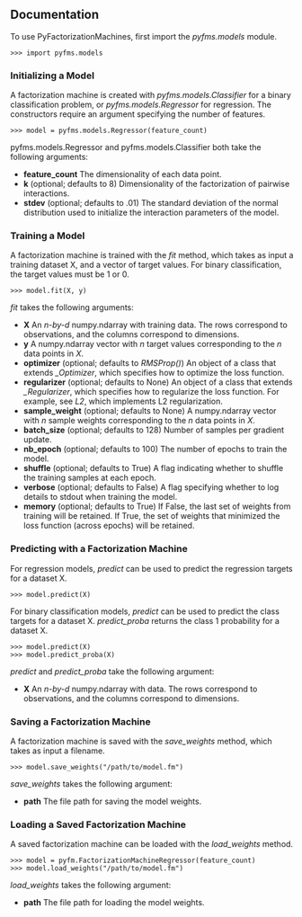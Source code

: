 ﻿Documentation
-------------

To use PyFactorizationMachines, first import the *pyfms.models* module.

    >>> import pyfms.models
    
### Initializing a Model

A factorization machine is created with *pyfms.models.Classifier* for a binary classification problem, or
*pyfms.models.Regressor* for regression. The constructors require an argument specifying the number of features.

    >>> model = pyfms.models.Regressor(feature_count)

pyfms.models.Regressor and pyfms.models.Classifier both take the following arguments:

* **feature_count** The dimensionality of each data point.
* **k** (optional; defaults to 8) Dimensionality of the factorization of pairwise interactions.
* **stdev** (optional; defaults to .01) The standard deviation of the normal distribution used to initialize the
interaction parameters of the model.
    
### Training a Model

A factorization machine is trained with the *fit* method, which takes as input a training dataset X, and a vector of
target values. For binary classification, the target values must be 1 or 0.

    >>> model.fit(X, y)

*fit* takes the following arguments:

* **X** An *n-by-d* numpy.ndarray with training data. The rows correspond to observations, and the columns correspond to
dimensions.
* **y** A numpy.ndarray vector with *n* target values corresponding to the *n* data points in *X*.
* **optimizer** (optional; defaults to *RMSProp()*) An object of a class that extends *_Optimizer*, which specifies how
to optimize the loss function.
* **regularizer** (optional; defaults to None) An object of a class that extends *_Regularizer*, which specifies how
to regularize the loss function. For example, see *L2*, which implements L2 regularization.
* **sample_weight** (optional; defaults to None) A numpy.ndarray vector with *n* sample weights corresponding to the
*n* data points in *X*.
* **batch_size** (optional; defaults to 128) Number of samples per gradient update.
* **nb_epoch** (optional; defaults to 100)  The number of epochs to train the model.
* **shuffle** (optional; defaults to True) A flag indicating whether to shuffle the training samples at each epoch.
* **verbose** (optional; defaults to False) A flag specifying whether to log details to stdout when training the model.
* **memory** (optional; defaults to True) If False, the last set of weights from training will be retained. If True,
the set of weights that minimized the loss function (across epochs) will be retained.

### Predicting with a Factorization Machine

For regression models, *predict* can be used to predict the regression targets for a dataset X.

    >>> model.predict(X)

For binary classification models, *predict* can be used to predict the class targets for a dataset X. *predict_proba*
returns the class 1 probability for a dataset X.

    >>> model.predict(X)
    >>> model.predict_proba(X)

*predict* and *predict_proba* take the following argument:

* **X** An *n-by-d* numpy.ndarray with data. The rows correspond to observations, and the columns correspond to
dimensions.

### Saving a Factorization Machine

A factorization machine is saved with the *save_weights* method, which takes as input a filename.

    >>> model.save_weights("/path/to/model.fm")

*save_weights* takes the following argument:

* **path** The file path for saving the model weights.

### Loading a Saved Factorization Machine

A saved factorization machine can be loaded with the *load_weights* method.
    
    >>> model = pyfm.FactorizationMachineRegressor(feature_count)
    >>> model.load_weights("/path/to/model.fm")

*load_weights* takes the following argument:

* **path** The file path for loading the model weights.
